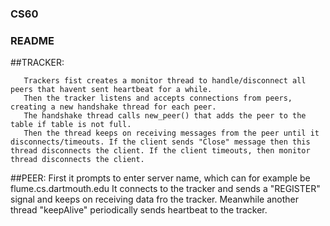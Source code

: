 ### CS60
### README

##TRACKER:

       Trackers fist creates a monitor thread to handle/disconnect all peers that havent sent heartbeat for a while.
       Then the tracker listens and accepts connections from peers, creating a new handshake thread for each peer.
       The handshake thread calls new_peer() that adds the peer to the table if table is not full.
       Then the thread keeps on receiving messages from the peer until it disconnects/timeouts. If the client sends "Close" message then this thread disconnects the client. If the client timeouts, then monitor thread disconnects the client.

##PEER:
       First it prompts to enter server name, which can for example be flume.cs.dartmouth.edu
       It connects to the tracker and sends a "REGISTER" signal and keeps on receiving data fro the tracker.
       Meanwhile another thread "keepAlive" periodically sends heartbeat to the tracker.
